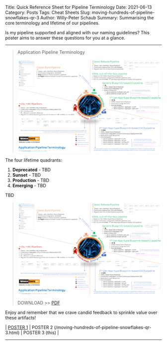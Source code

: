 Title: Quick Reference Sheet for Pipeline Terminology
Date: 2021-06-13
Category: Posts
Tags: Cheat Sheets
Slug: moving-hundreds-of-pipeline-snowflakes-qr-3
Author: Willy-Peter Schaub
Summary: Summarising the core terminology and lifetime of our pipelines.

Is my pipeline supported and aligned with our naming guidelines? This poster aims to answer these questions for you at a glance. 

---

> Application Pipeline Terminology
>
> ![Poster](/images/moving-hundreds-of-pipeline-snowflakes-qr-3-1.png)

The four lifetime quadrants:

1. **Deprecated** - TBD
1. **Sunset** - TBD
1. **Production** - TBD
1. **Emerging** - TBD

TBD

> ![Poster](/images/moving-hundreds-of-pipeline-snowflakes-qr-3-1.png)
>
> DOWNLOAD >> [PDF](/documents/multi-stage-blueprint-based-pipeline-terminlogy.pdf)

Enjoy and remember that we crave candid feedback to sprinkle value over these artifacts!

| [POSTER 1](/moving-hundreds-of-pipeline-snowflakes-qr-1.html) | POSTER 2 (/moving-hundreds-of-pipeline-snowflakes-qr-3.html) | POSTER 3 (this) |

---

